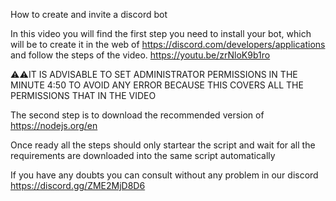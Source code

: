 How to create and invite a discord bot

In this video you will find the first step you need to install your bot, which will be to create it in the web of https://discord.com/developers/applications and follow the steps of the video.
https://youtu.be/zrNloK9b1ro

⚠️⚠️IT IS ADVISABLE TO SET ADMINISTRATOR PERMISSIONS IN THE MINUTE 4:50 TO AVOID ANY ERROR BECAUSE THIS COVERS ALL THE PERMISSIONS THAT IN THE VIDEO

The second step is to download the recommended version of https://nodejs.org/en

Once ready all the steps should only startear the script and wait for all the requirements are downloaded into the same script automatically

If you have any doubts you can consult without any problem in our discord https://discord.gg/ZME2MjD8D6
